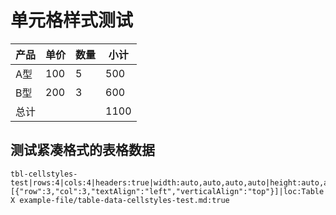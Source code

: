 # 单元格样式测试

<!-- table-id: tbl-cellstyles-test --> 

| 产品  | 单价  | 数量  | 小计   | 
| --- | --- | --- | ---- | 
| A型  | 100 | 5   | 500  | 
| B型  | 200 | 3   | 600  | 
| 总计  |     |     | 1100 | 

## 测试紧凑格式的表格数据

```table-data
tbl-cellstyles-test|rows:4|cols:4|headers:true|width:auto,auto,auto,auto|height:auto,auto,auto,auto|align:left,left,left,left|cellStyles:[{"row":3,"col":3,"textAlign":"left","verticalAlign":"top"}]|loc:Table X example-file/table-data-cellstyles-test.md:true
```